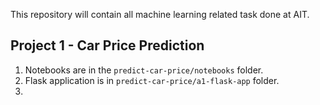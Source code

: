 This repository will contain all machine learning related task done at AIT.

## Project 1 - Car Price Prediction

1. Notebooks are in the <code>predict-car-price/notebooks</code> folder.
2. Flask application is in <code>predict-car-price/a1-flask-app</code> folder.
3. 